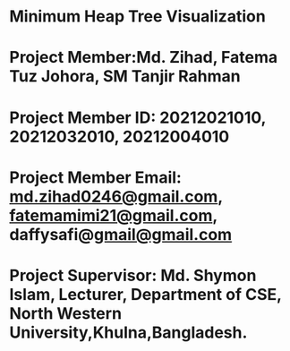 # Minimum Heap Tree Visualization

# Project Member:Md. Zihad, Fatema Tuz Johora, SM Tanjir Rahman 

# Project Member ID: 20212021010, 20212032010, 20212004010

# Project Member Email: md.zihad0246@gmail.com, fatemamimi21@gmail.com, daffysafi@gmail@gmail.com

# Project Supervisor: Md. Shymon Islam, Lecturer, Department of CSE, North Western University,Khulna,Bangladesh.
